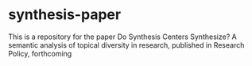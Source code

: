 # synthesis-paper
This is a repository for the paper Do Synthesis Centers Synthesize?  A semantic analysis of topical diversity in research, published in Research Policy, forthcoming
